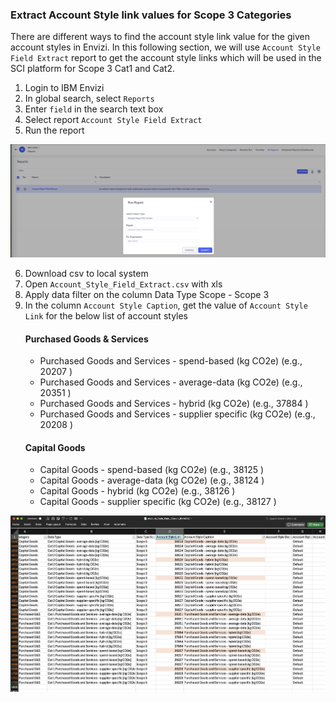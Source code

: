 ### Extract Account Style link values for Scope 3 Categories

There are different ways to find the account style link value for the given account styles in Envizi.  In this following  section, we will use `Account Style Field Extract` report to get the account style links which will be used in the SCI platform for Scope 3 Cat1 and Cat2.

1. Login to IBM Envizi
2. In global search, select `Reports`
3. Enter `field` in the search text box
4. Select report `Account Style Field Extract` 
5. Run the report 
<div align="center">
  <img src="Images/Envizi-AccountStyle-extract-1.png">
</div> 

6. Download csv to local system
7. Open `Account_Style_Field_Extract.csv` with xls 
8. Apply data filter on the column 
   Data Type Scope - Scope 3
9.  In the column `Account Style Caption`, get the value of `Account Style Link` for the below list of account styles
    #### Purchased Goods & Services    
    - Purchased Goods and Services - spend-based (kg CO2e) (e.g., 20207 )
    - Purchased Goods and Services - average-data (kg CO2e)  (e.g., 20351 )
    - Purchased Goods and Services - hybrid (kg CO2e)  (e.g., 37884 )
    - Purchased Goods and Services - supplier specific (kg CO2e)  (e.g., 20208 )
    #### Capital Goods
     - Capital Goods - spend-based (kg CO2e) (e.g., 38125 )
     - Capital Goods - average-data (kg CO2e) (e.g., 38124 )
     - Capital Goods - hybrid (kg CO2e) (e.g., 38126 )
     - Capital Goods - supplier specific (kg CO2e) (e.g., 38127 )

<div align="center">
  <img src="Images/Envizi-AccountStyle-extract-2.png">
</div>   

